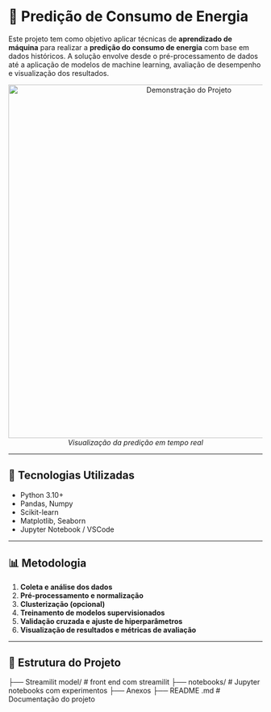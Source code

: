 # 🔋 Predição de Consumo de Energia

Este projeto tem como objetivo aplicar técnicas de **aprendizado de máquina** para realizar a **predição do consumo de energia** com base em dados históricos. A solução envolve desde o pré-processamento de dados até a aplicação de modelos de machine learning, avaliação de desempenho e visualização dos resultados.

<div align="center">
  <img src="Predicao_consumo_energia/Anexos/Gravacao.gif" alt="Demonstração do Projeto" width="700"/>
  <br/>
  <em>Visualização da predição em tempo real</em>
</div>

---

## 🚀 Tecnologias Utilizadas

- Python 3.10+
- Pandas, Numpy
- Scikit-learn
- Matplotlib, Seaborn
- Jupyter Notebook / VSCode

---

## 📊 Metodologia

1. **Coleta e análise dos dados**
2. **Pré-processamento e normalização**
3. **Clusterização (opcional)**
4. **Treinamento de modelos supervisionados**
5. **Validação cruzada e ajuste de hiperparâmetros**
6. **Visualização de resultados e métricas de avaliação**

---

## 📁 Estrutura do Projeto

├── Streamilit model/ # front end com streamilit
├── notebooks/ # Jupyter notebooks com experimentos
├── Anexos
├── README .md # Documentação do projeto
